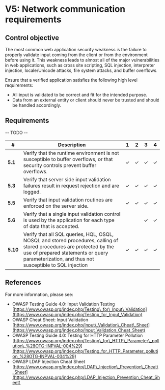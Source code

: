 # V5: Network communication requirements

## Control objective

The most common web application security weakness is the failure to properly validate input coming from the client or from the environment before using it. This weakness leads to almost all of the major vulnerabilities in web applications, such as cross site scripting, SQL injection, interpreter injection, locale/Unicode attacks, file system attacks, and buffer overflows.

Ensure that a verified application satisfies the following high level requirements:

- All input is validated to be correct and fit for the intended purpose.
- Data from an external entity or client should never be trusted and should be handled accordingly.

## Requirements

-- TODO --

| # | Description | 1 | 2 | 3 | 4 |
| --- | --- | --- | --- | --- | --- |
| **5.1** | Verify that the runtime environment is not susceptible to buffer overflows, or that security controls prevent buffer overflows. | ✓ | ✓ | ✓ | ✓ |
| **5.3** | Verify that server side input validation failures result in request rejection and are logged. | ✓ | ✓ | ✓ | ✓ |
| **5.5** | Verify that input validation routines are enforced on the server side. | ✓ | ✓ | ✓ | ✓ |
| **5.6** | Verify that a single input validation control is used by the application for each type of data that is accepted. |   |   | ✓ | ✓ |
| **5.10** | Verify that all SQL queries, HQL, OSQL, NOSQL and stored procedures, calling of stored procedures are protected by the use of prepared statements or query parameterization, and thus not susceptible to SQL injection | ✓ | ✓ | ✓ | ✓ |


## References

For more information, please see:

- OWASP Testing Guide 4.0: Input Validation Testing
 [https://www.owasp.org/index.php/Testing\_for\_Input\_Validation](https://www.owasp.org/index.php/Testing_for_Input_Validation)
- OWASP Cheat Sheet: Input Validation       [https://www.owasp.org/index.php/Input\_Validation\_Cheat\_Sheet](https://www.owasp.org/index.php/Input_Validation_Cheat_Sheet)
- OWASP Testing Guide 4.0: Testing for HTTP Parameter Pollution [https://www.owasp.org/index.php/Testing\_for\_HTTP\_Parameter\_pollution\_%28OTG-INPVAL-004%29](https://www.owasp.org/index.php/Testing_for_HTTP_Parameter_pollution_%28OTG-INPVAL-004%29)
- OWASP LDAP Injection Cheat Sheet [https://www.owasp.org/index.php/LDAP\_Injection\_Prevention\_Cheat\_Sheet](https://www.owasp.org/index.php/LDAP_Injection_Prevention_Cheat_Sheet)
